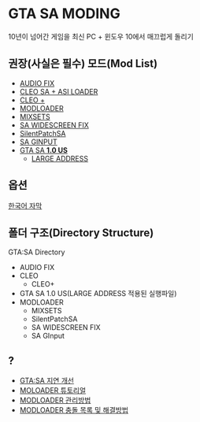 # GTA SA MODING
10년이 넘어간 게임을 최신 PC + 윈도우 10에서 매끄럽게 돌리기


## 권장(사실은 필수) 모드(Mod List)
- [AUDIO FIX](http://www.mediafire.com/file/v8fcmuusns1akji/SFX_And_Streams.zip/file)
- [CLEO SA + ASI LOADER](https://cleo.li/)
- [CLEO +](https://www.mixmods.com.br/2020/03/CLEOPlus.html)
- [MODLOADER](https://www.gtagarage.com/mods/show.php?id=25377)
- [MIXSETS](https://www.mixmods.com.br/2019/08/mod-mixsets.html)
- [SA WIDESCREEN FIX](https://thirteenag.github.io/wfp)
- [SilentPatchSA](https://gtaforums.com/topic/669045-silentpatch/)
- [SA GINPUT](https://www.mixmods.com.br/2020/04/iii-vc-sa-ginput.html)
- [GTA SA **1.0 US**](https://www.gtagarage.com/mods/show.php?id=28766) 
    - [LARGE ADDRESS](https://www.mixmods.com.br/2016/09/largeaddress-reconhecer-4-gb-ram.html)

## 옵션
[한국어 자막](https://nightly.tistory.com/101)
 

## 폴더 구조(Directory Structure)
GTA:SA Directory
- AUDIO FIX
- CLEO
    - CLEO+  
- GTA SA 1.0 US(LARGE ADDRESS 적용된 실행파일)     
- MODLOADER
    - MIXSETS
    - SilentPatchSA
    - SA WIDESCREEN FIX
    - SA GInput


## ?
- [GTA:SA 지연 개선](https://www.mixmods.com.br/2017/01/como-tirar-o-lag-do-gta-aumentar-fps.html)  
- [MOLOADER 튜토리얼](https://www.mixmods.com.br/2015/07/tutorial-dicas-tudo-sobre-mod-loader.html)  
- [MODLOADER 관리방법](https://www.mixmods.com.br/2018/08/dicas-de-como-cuidar-do-seu-gta.html)
- [MODLOADER 충돌 목록 및 해결방법](https://www.mixmods.com.br/p/lista-de-crash-e-solucoes.html)  